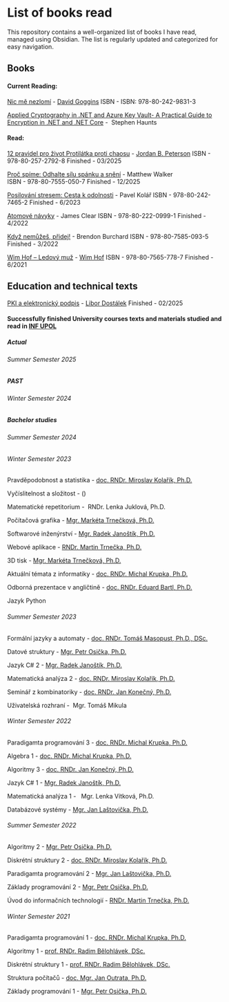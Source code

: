 # List of books read
This repository contains a well-organized list of books I have read, managed using Obsidian. The list is regularly updated and categorized for easy navigation.

## Books

#### Current Reading:
[Nic mě nezlomí](https://www.databazeknih.cz/knihy/nic-me-nezlomi-540400) - [David Goggins](https://en.wikipedia.org/wiki/David_Goggins) ISBN - ISBN: 978-80-242-9831-3 

[Applied Cryptography in .NET and Azure Key Vault- A Practical Guide to Encryption in .NET and .NET Core](https://www.amazon.com/Applied-Cryptography-NET-Azure-Vault/dp/1484243749) -  Stephen Haunts


#### Read:

[12 pravidel pro život Protilátka proti chaosu](https://www.databazeknih.cz/knihy/12-pravidel-pro-zivot-protilatka-proti-chaosu-409635) - [Jordan B. Peterson](https://en.wikipedia.org/wiki/Jordan_Peterson)
ISBN - 978-80-257-2792-8 
Finished - 03/2025

[Proč spíme: Odhalte sílu spánku a snění](https://www.databazeknih.cz/knihy/proc-spime-odhalte-silu-spanku-a-sneni-383745) - Matthew Walker  
ISBN - 978-80-7555-050-7
Finished - 12/2025

[Posilování stresem: Cesta k odolnosti](https://www.databazeknih.cz/knihy/posilovani-stresem-cesta-k-odolnosti-473074) - Pavel Kolář 
ISBN - 978-80-242-7465-2
Finished - 6/2023

[Atomové návyky](https://www.databazeknih.cz/knihy/atomove-navyky-418125) - James Clear
ISBN - 978-80-222-0999-1
Finished - 4/2022

[Když nemůžeš, přidej!](https://www.databazeknih.cz/knihy/kdyz-nemuzes-pridej-463197) - Brendon Burchard
ISBN - 978-80-7585-093-5
Finished - 3/2022

[Wim Hof – Ledový muž](https://www.databazeknih.cz/knihy/wim-hof-ledovy-muz-454289) - [Wim Hof](https://cs.wikipedia.org/wiki/Wim_Hof)
ISBN - 978-80-7565-778-7
Finished - 6/2021

## Education and technical texts

[PKI a elektronický podpis](https://www.libordos.eu/wp-content/uploads/2020/04/PKI-a-elektronick%C3%BD-podpis.pdf) - [Libor Dostálek](https://www.databazeknih.cz/autori/libor-dostalek-9180) 
Finished - 02/2025


#### Successfully finished University courses texts and materials studied and read in [INF UPOL](https://www.inf.upol.cz/)

##### Actual
###### Summer Semester 2025

##### PAST
###### Winter Semester 2024

##### Bachelor studies
###### Summer Semester 2024
###### Winter Semester 2023

Pravděpodobnost a statistika - [doc. RNDr. Miroslav Kolařík, Ph.D.](https://phoenix.inf.upol.cz/~kolarikm/)

Vyčíslitelnost a složitost - ()

Matematické repetitorium -  RNDr. Lenka Juklová, Ph.D.

Počítačová grafika - [Mgr. Markéta Trnečková, Ph.D.](https://www.marketa-trneckova.cz/#teaching)

Softwarové inženýrství - [Mgr. Radek Janoštík, Ph.D.](https://apollo.inf.upol.cz/~janostik/)

Webové aplikace - [RNDr. Martin Trnečka, Ph.D.](http://trnecka.inf.upol.cz/teaching/)

3D tisk - [Mgr. Markéta Trnečková, Ph.D.](https://www.marketa-trneckova.cz/#teaching)

Aktuální témata z informatiky - [doc. RNDr. Michal Krupka, Ph.D.](https://www.inf.upol.cz/lide/michal-krupka)

Odborná prezentace v angličtině - [doc. RNDr. Eduard Bartl, Ph.D.](https://www.inf.upol.cz/lide/eduard-bartl/vyuka)

Jazyk Python 

###### Summer Semester 2023

Formální jazyky a automaty - [doc. RNDr. Tomáš Masopust, Ph.D., DSc.](https://apollo.inf.upol.cz/~masopust/lecturing.html)

Datové struktury - [Mgr. Petr Osička, Ph.D.](https://phoenix.inf.upol.cz/~osicka/)

Jazyk C# 2 - [Mgr. Radek Janoštík, Ph.D.](https://apollo.inf.upol.cz/~janostik/)

Matematická analýza 2 - [doc. RNDr. Miroslav Kolařík, Ph.D.](https://phoenix.inf.upol.cz/~kolarikm/)

Seminář z kombinatoriky - [doc. RNDr. Jan Konečný, Ph.D.](https://phoenix.inf.upol.cz/~konecnja/)

Uživatelská rozhraní -  Mgr. Tomáš Mikula

###### Winter Semester 2022

Paradigamta programování 3  - [doc. RNDr. Michal Krupka, Ph.D.](https://www.inf.upol.cz/lide/michal-krupka)

Algebra 1 - [doc. RNDr. Michal Krupka, Ph.D.](https://www.inf.upol.cz/lide/michal-krupka)

Algoritmy 3 - [doc. RNDr. Jan Konečný, Ph.D.](https://phoenix.inf.upol.cz/~konecnja/)

Jazyk C# 1 - [Mgr. Radek Janoštík, Ph.D.](https://apollo.inf.upol.cz/~janostik/)

Matematická analýza 1 -   Mgr. Lenka Vítková, Ph.D.

Databázové systémy - [Mgr. Jan Laštovička, Ph.D.](https://www.inf.upol.cz/lide/jan-lastovicka/vyuka)

###### Summer Semester 2022

Algoritmy 2 - [Mgr. Petr Osička, Ph.D.](https://phoenix.inf.upol.cz/~osicka/)

Diskrétní struktury 2 - [doc. RNDr. Miroslav Kolařík, Ph.D.](https://phoenix.inf.upol.cz/~kolarikm/)

Paradigamta programování 2  - [Mgr. Jan Laštovička, Ph.D.](https://www.inf.upol.cz/lide/jan-lastovicka/vyuka)

Základy programování 2 - [Mgr. Petr Osička, Ph.D.](https://phoenix.inf.upol.cz/~osicka/)

Úvod do informačních technologií - [RNDr. Martin Trnečka, Ph.D.](http://trnecka.inf.upol.cz/teaching/)

###### Winter Semester 2021

Paradigamta programování 1  - [doc. RNDr. Michal Krupka, Ph.D.](https://www.inf.upol.cz/lide/michal-krupka)

Algoritmy 1 - [prof. RNDr. Radim Bělohlávek, DSc.](http://belohlavek.inf.upol.cz/)

Diskrétní struktury 1 - [prof. RNDr. Radim Bělohlávek, DSc.](http://belohlavek.inf.upol.cz/)

Struktura počítačů  - [doc. Mgr. Jan Outrata, Ph.D.](http://outrata.inf.upol.cz/teaching.html)

Základy programování 1 - [Mgr. Petr Osička, Ph.D.](https://phoenix.inf.upol.cz/~osicka/)